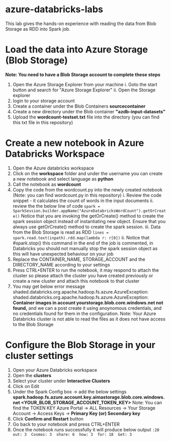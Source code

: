 # azure-databricks-labs
This lab gives the hands-on experience with reading the data from Blob Storage as RDD into Spark job.

# Load the data into Azure Storage (Blob Storage)

**Note: You need to have a Blob Storage account to complete these steps**

1. Open the Azure Storage Explorer from your machine
     i. Goto the start button and search for "Azure Storage Explorer"
    ii. Open the Storage explorer
2. login to your storage account 
3. Create a container under the Blob Containers **sourcecontainer**
4. Create a new directory under the Blob container **"azdb-input-datasets"**
5. Upload the **wordcount-testset.txt** file into the directory (you can find this txt file in this repository)

# Create a new notebook in Azure Databricks Workspace

1. Open the Azure databricks workspace
2. Click on the **workspace** folder and under the username you can create a new notebook and select language as **python**
3. Call the notebook as **wordcount**
4. Copy the code from the wordcount.py into the newly created notebook (Note: you can find wordcount.py in this repository)
    i. Review the code snippet - it calculates the count of words in the input documents
    ii. review the the below line of code
    ` spark = SparkSession.builder.appName("AzureDatabricksWordCount").getOrCreate() `
    Notice that you are invoking the getOrCreate() method to create the spark session object instead of instantiating new object. Ensure that you always use getOrCreate() method to create the spark session.
    iii. Data from the Blob Storage is read as RDD
    ` lines = spark.read.text(inpath).rdd.map(lambda r: r[0]) `
    ii. Notice that #spark.stop() this command in the end of the job is commented, in Databricks you should not manually stop the spark session object as this will have unexpected behaviour on your job
5. Replace the CONTAINER_NAME, STORAGE_ACCOUNT and the DIRECTORY_NAME according to your settings
6. Press CTRL+ENTER to run the notebook, it may respond to attach the cluster so please attach the cluster you have created previously or create a new cluster and attach this notebook to that cluster
7. You may get below error message
shaded.databricks.org.apache.hadoop.fs.azure.AzureException: shaded.databricks.org.apache.hadoop.fs.azure.AzureException: **Container images in account yourstorage.blob.core.windows.net not found,** and we can a post create it using anoynomous credentials, and no credentials found for them in the configuration.
Note: Your Azure Databricks cluster is not able to read the files as it does not have access to the Blob Storage

# Configure the Blob Storage in your cluster settings

1. Open your Azure Databricks workspace
2. Open the **clusters**
3. Select your cluster under **Interactive Clusters**
4. Click on Edit
5. Under the Spark Config box -> add the below settings
**spark.hadoop.fs.azure.account.key.aimastorage.blob.core.windows.net <YOUR_BLOB_STORAGE_ACCOUNT_TOKEN_KEY>**
Note: You can find the TOKEN KEY Azure Portal -> ALL Resources -> Your Storage Account -> Access Keys -> **Primary Key (or) Secondary key**
6. Click **Confirm and Restart** button 
7. Go back to your notebook and press CTRL+ENTER
8. Once the notebook runs successfully it will produce below output
`
 :20 
 out: 3 
 Cosmos: 3 
 share: 6 
 how: 3 
 for: 18 
 Get: 3
 `

